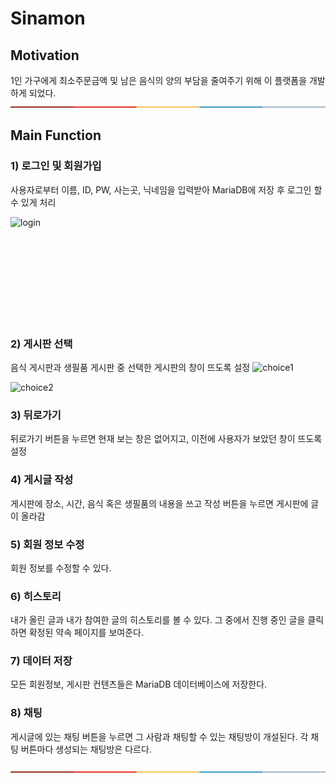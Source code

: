 # Sinamon



## Motivation
1인 가구에게 최소주문금액 및 남은 음식의 양의 부담을 줄여주기 위해 이 플랫폼을 개발하게 되었다.    
[![-----------------------------------------------------](https://raw.githubusercontent.com/Sinamon-CBNU/Sinamon/develop/Sinamon-minjung/Image/colored.png)](#table-of-contents)



## Main Function
### 1) 로그인 및 회원가입 
사용자로부터 이름, ID, PW, 사는곳, 닉네임을 입력받아 MariaDB에 저장 후 로그인 할 수 있게 처리

![login](https://user-images.githubusercontent.com/46774346/146688307-4ca5ea0b-7537-42c5-b2c8-986aeaf10ea5.gif)


</br>
</br>
</br>
</br></br>
</br>
</br>
</br>


### 2) 게시판 선택 
음식 게시판과 생필품 게시판 중 선택한 게시판의 창이 뜨도록 설정
![choice1](https://user-images.githubusercontent.com/46774346/146688433-fe6d24da-9eb5-4d18-95ea-070b96bcf83e.gif)

![choice2](https://user-images.githubusercontent.com/46774346/146688448-df11d5aa-28d6-4cf9-8427-3ccabbf15ea7.gif)



### 3) 뒤로가기 
뒤로가기 버튼을 누르면 현재 보는 창은 없어지고, 이전에 사용자가 보았던 창이 뜨도록 설정

### 4) 게시글 작성 
게시판에 장소, 시간, 음식 혹은 생필품의 내용을 쓰고 작성 버튼을 누르면 게시판에 글이 올라감

### 5) 회원 정보 수정 
회원 정보를 수정할 수 있다.

### 6) 히스토리 
내가 올린 글과 내가 참여한 글의 히스토리를 볼 수 있다.
그 중에서 진행 중인 글을 클릭하면 확정된 약속 페이지를 보여준다.

### 7) 데이터 저장 
모든 회원정보, 게시판 컨텐츠들은 MariaDB 데이터베이스에 저장한다.

### 8) 채팅 
게시글에 있는 채팅 버튼을 누르면 그 사람과 채팅할 수 있는 채팅방이 개설된다. 각 채팅 버튼마다 생성되는 채팅방은 다르다.

[![-----------------------------------------------------](https://raw.githubusercontent.com/Sinamon-CBNU/Sinamon/develop/Sinamon-minjung/Image/colored.png)](#table-of-contents)

